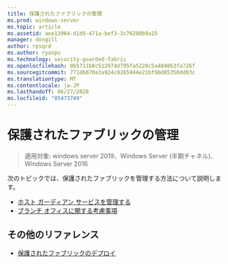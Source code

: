 ```yaml
---
title: 保護されたファブリックの管理
ms.prod: windows-server
ms.topic: article
ms.assetid: aee13964-d1d9-471a-bef3-3c76280b9a15
manager: dongill
author: rpsqrd
ms.author: ryanpu
ms.technology: security-guarded-fabric
ms.openlocfilehash: 0b5711b8c512974d795fa5220c5a4848b3fa726f
ms.sourcegitcommit: 771db070a3a924c8265944e21bf9bd85350dd93c
ms.translationtype: MT
ms.contentlocale: ja-JP
ms.lasthandoff: 06/27/2020
ms.locfileid: "85473749"
---
```

# <a name="managing-a-guarded-fabric"></a>保護されたファブリックの管理

> 適用対象: windows server 2019、Windows Server (半期チャネル)、Windows Server 2016

次のトピックでは、保護されたファブリックを管理する方法について説明します。

- [ホスト ガーディアン サービスを管理する](guarded-fabric-manage-hgs.md)
- [ブランチ オフィスに関する考慮事項](guarded-fabric-manage-branch-office.md)

## <a name="additional-references"></a>その他のリファレンス

- [保護されたファブリックのデプロイ](guarded-fabric-deploying-hgs-overview.md)